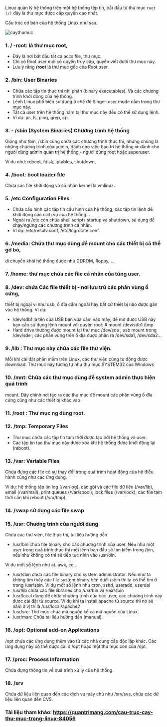 ﻿
Linux quản lý hệ thống trên một hệ thống tệp tin, bắt đầu từ thư mục `root (/)`
 đây là thư mục được cấp quyền cao nhất.
 
Cấu trúc cơ bản của hệ thống Linux như sau:

![caythumuc](https://st.quantrimang.com/photos/image/122011/05/tree.jpg)
### 1. / -root: là thư mục root, 

+ Đây là nơi bắt đầu tất cả accs file, thư mục. 
+ Chỉ có Root user mới có quyền truy cập, quyền viết dưới thư mục này.
+ Lưu ý rằng **/root** là thư mục gốc của Root user.

### 2. /bin: User Binaries
+ Chứa các tập tin thực thi nhị phân (binary executables). 
Và các chương trình khởi động của hệ thống.
+ Lệnh Linux phổ biến sử dụng ở chế độ Singer-user mode nằm trong thư mục này.
+ Tất cả user trên hệ thống nằm tại thư mục này đều có thể sử dụng lệnh.
+ Ví dụ: ps, ls, ping, grep, cp.

### 3. - /sbin (System Binaries)  Chương trình hệ thống
Giống như /bin, /sbin cũng chứa các chương trình thực thi, 
nhưng chúng là những chương trình của admin, dành cho việc bảo trì hệ thống 
=> dành cho người dùng admin quản trị hệ thống - người dùng root hoặc superuser. 

Ví dụ như: reboot, fdisk, iptables, shutdown, 

### 4. /boot: boot loader file 
Chứa các file khởi động và cả nhân kernel là vmlinuz.

### 5. /etc Configuration Files
+ Chứa cấu hình các tập tin cấu hình của hệ thống, các tập tin lệnh để khởi động các dịch vụ của hệ thống…
+ Ngoài ra /etc còn chứa shell scripts startup và shutdown, sử dụng để chạy/ngừng các chương trình cá nhân.
+ Ví dụ: /etc/resolv.conf, /etc/logrotate.conf.

### 6. /media: Chứa thư mục dùng để mount cho các thiết bị có thể gỡ bỏ, 
di chuyển khỏi hệ thống được như CDROM, floppy, ...
### 7. /home: thư mục chứa các file cá nhân của từng user.

### 8. /dev: chứa Các file thiết bị - nơi lưu trữ các phân vùng ổ cứng, 
thiết bị ngoại vi như usb, ổ đĩa cắm ngoài hay bất cứ thiết bị nào được 
gán vào hệ thống.
Ví dụ: 
+ /dev/sdb1 là tên của USB bạn vừa cắm vào máy, 
để mở được USB này bạn cần sử dụng lệnh mount với quyền root: # mount /dev/sdb1 /tmp
+ Hard drive thường được mount tại thư mục /dev/sda , usb mount trong /dev/sde ; các phân vùng trên ổ địa được phân ra /dev/sda1, /dev/sda2...

### 9. /lib : Thư mục này chứa các file thư viện. 
Mỗi khi cài đặt phần mềm trên Linux, các thư viện cũng tự động được download. 
Thư mục này tương tự như thư mục SYSTEM32 của Windows

### 10. /mnt: Chứa các thư mục dùng để system admin thực hiện quá trình 
mount. Đây chính nơi tạo ra các thư mục để mount các phân vùng ổ đĩa cứng 
cũng như các thiết bị khác vào

### 11. /root : Thư mục ng dùng root. 

### 12. /tmp: Temporary Files 
+ Thư mục chứa các tập tin tạm thời được tạo bởi hệ thống và user.
+ Các tập tin tạo thư mục này được xóa khi hệ thống được khởi động lại (reboot).

### 13. /var: Variable Files
 Chứa đựng các file có sự thay đổi trong quá trình hoạt động của 
 hệ điều hành cũng như các ứng dụng. 

Ví dụ: hệ thống tập tin log (/var/log), các gói và các file dữ liệu 
(/var/lib), email (/var/mail), print queues (/var/spool); 
lock files (/var/lock); các file tạm thời cần khi reboot (/var/tmp).

### 14. /swap sử dụng các file swap 

### 15. /usr: Chương trình của người dùng

Chứa các thư viện, file thực thi, tài liệu hướng dẫn 

+ /usr/bin chứa file binary cho các chương trình của user. 
Nếu như một user trong quá trình thực thi một lệnh ban đầu sẽ tìm kiếm 
trong /bin, nếu như không có thì sẽ tiếp tục nhìn vào /usr/bin. 

Ví dụ một số lệnh như at. awk, cc...
+ /usr/sbin chứa các file binary cho system administrator. 
Nếu như ta không tìm thấy các file system binary bên dưới /sbin thì 
ta có thể tìm ở trong /usr/sbin. 
Ví dụ một số lệnh như cron, sshd, useradd, userdel
+ /usr/lib chứa các file libraries cho /usr/bin và /usr/sbin
+ /usr/local dùng để chứa chương trình của các user, các chương trình này được cài đặt từ source. Ví dụ khi ta install apache từ source thì nó sẽ nằm ở vị trí là /usr/local/apache2
+ /usr/src: Thư mục chứa mã nguồn kể cả mã nguồn của Linux.
+ /usr/man: Chứa tài liệu hướng dẫn (manual).

### 16. /opt: Optional add-on Applications 
/opt chứa các ứng dụng thêm vào từ các nhà cung cấp độc lập khác. 
Các ứng dụng này có thể được cài ở /opt hoặc một thư mục con của /opt.

### 17. /proc: Process Information 
Chứa đựng thông tin về quá trình xử lý của hệ thống.

### 18. /srv
Chứa dữ liệu liên quan đến các dịch vụ máy chủ như /srv/svs, 
chứa các dữ liệu liên quan đến CVS.

### **Tài liệu tham khảo:** https://quantrimang.com/cau-truc-cay-thu-muc-trong-linux-84056

